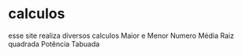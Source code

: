 # calculos
esse site realiza diversos calculos
Maior e Menor Numero
Média
Raiz quadrada
Potência
Tabuada
